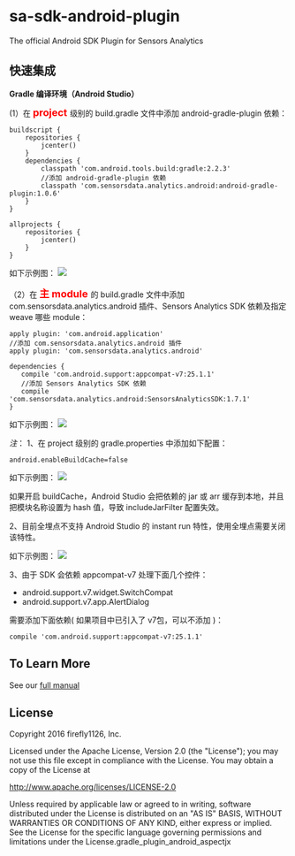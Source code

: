 # sa-sdk-android-plugin

The official Android SDK Plugin for Sensors Analytics

## 快速集成

__Gradle 编译环境（Android Studio）__

(1）在 <font color=red size=4 >  **project**  </font>级别的 build.gradle 文件中添加 android-gradle-plugin 依赖：

```android
buildscript {
    repositories {
        jcenter()
    }
    dependencies {
        classpath 'com.android.tools.build:gradle:2.2.3'
        //添加 android-gradle-plugin 依赖
        classpath 'com.sensorsdata.analytics.android:android-gradle-plugin:1.0.6'
    }
}

allprojects {
    repositories {
        jcenter()
    }
}
```

如下示例图：
![](https://github.com/sensorsdata/sa-sdk-android-plugin/blob/master/screenshots/android_sdk_autotrack_1.png)

（2）在 <font color=red size=4 > **主 module** </font>的 build.gradle 文件中添加 com.sensorsdata.analytics.android 插件、Sensors Analytics SDK 依赖及指定 weave 哪些 module：

```android
apply plugin: 'com.android.application'
//添加 com.sensorsdata.analytics.android 插件
apply plugin: 'com.sensorsdata.analytics.android'

dependencies {
   compile 'com.android.support:appcompat-v7:25.1.1'
   //添加 Sensors Analytics SDK 依赖
   compile 'com.sensorsdata.analytics.android:SensorsAnalyticsSDK:1.7.1'
}
```

如下示例图：
![](https://github.com/sensorsdata/sa-sdk-android-plugin/blob/master/screenshots/android_sdk_autotrack_2.png)

*注*：
1、在 project 级别的 gradle.properties 中添加如下配置：

```android
android.enableBuildCache=false
```

如下示例图：
![](https://github.com/sensorsdata/sa-sdk-android-plugin/blob/master/screenshots/android_sdk_autotrack_5.png)

如果开启 buildCache，Android Studio 会把依赖的 jar 或 arr 缓存到本地，并且把模块名称设置为 hash 值，导致 includeJarFilter 配置失效。

2、目前全埋点不支持 Android Studio 的 instant run 特性，使用全埋点需要关闭该特性。

如下示例图：
![](https://github.com/sensorsdata/sa-sdk-android-plugin/blob/master/screenshots/android_sdk_autotrack_4.png)

3、由于 SDK 会依赖 appcompat-v7 处理下面几个控件：

* android.support.v7.widget.SwitchCompat
* android.support.v7.app.AlertDialog

需要添加下面依赖( 如果项目中已引入了 v7包，可以不添加 )：

```android
compile 'com.android.support:appcompat-v7:25.1.1'
```

## To Learn More

See our [full manual](http://www.sensorsdata.cn/manual/android_sdk.html)

## License


Copyright 2016 firefly1126, Inc.

Licensed under the Apache License, Version 2.0 (the "License");
you may not use this file except in compliance with the License.
You may obtain a copy of the License at

http://www.apache.org/licenses/LICENSE-2.0

Unless required by applicable law or agreed to in writing, software
distributed under the License is distributed on an "AS IS" BASIS,
WITHOUT WARRANTIES OR CONDITIONS OF ANY KIND, either express or implied.
See the License for the specific language governing permissions and
limitations under the License.gradle_plugin_android_aspectjx
